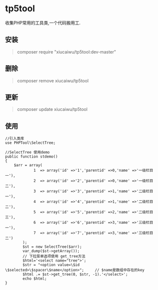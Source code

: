 # tp5tool
收集PHP常用的工具类,一个代码搬用工.

## 安装

> composer require "xiucaiwu/tp5tool:dev-master"

## 删除

> composer remove xiucaiwu/tp5tool

## 更新

> composer update xiucaiwu/tp5tool

## 使用

```
//引入类库
use PHPTool\SelectTree;
```
```
//SelectTree 使用demo
public function stdemo()
{
    $arr = array(
             1  => array('id' =>'1','parentid' =>0,'name' =>'一级栏目一'),
             2  => array('id' =>'2','parentid' =>0,'name' =>'一级栏目二'),
             3  => array('id' =>'3','parentid' =>1,'name' =>'二级栏目一'),
             4  => array('id' =>'4','parentid' =>1,'name' =>'二级栏目二'),
             5  => array('id' =>'5','parentid' =>2,'name' =>'二级栏目三'),
             6  => array('id' =>'6','parentid' =>3,'name' =>'三级栏目一'),
             7  => array('id' =>'7','parentid' =>3,'name' =>'三级栏目二')
        );
        $st = new SelectTree($arr);
        var_dump($st->getArray());
        // 下拉菜单选项使用 get_tree方法
        $html='<select name="tree">';
        $str = "<option value=\$id \$selected>\$spacer\$name</option>";     // $name是数组中存在的key
        $html .= $st->get_tree(0, $str, -1).'</select>';
        echo $html;
}
